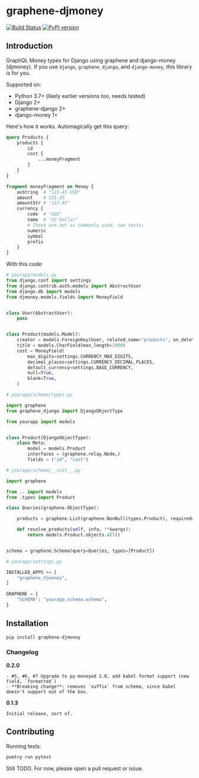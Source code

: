 # graphene-djmoney

[![Build Status](https://travis-ci.org/UpliftAgency/graphene-djmoney.svg?branch=master)](https://travis-ci.org/UpliftAgency/graphene-djmoney) [![PyPI version](https://badge.fury.io/py/graphene-djmoney.svg)](https://badge.fury.io/py/graphene-djmoney)

## Introduction

GraphQL Money types for Django using graphene and django-money (djmoney). If you use `django`, `graphene_django`, and `django-money`, this library is for you.

Supported on:

* Python 3.7+ (likely earlier versions too, needs tested)
* Django 2+
* graphene-django 2+
* django-money 1+

Here's how it works. Automagically get this query:

```graphql
query Products {
    products {
        id
        cost {
            ...moneyFragment
        }
    }
}

fragment moneyFragment on Money {
    asString  # "123.45 USD"
    amount    # 123.45
    amountStr # "123.45"
    currency {
        code  # "USD"
        name  # "US Dollar"
        # These are not as commonly used, see tests:
        numeric
        symbol
        prefix
    }
}
```

With this code:

```python
# yourapp/models.py
from django.conf import settings
from django.contrib.auth.models import AbstractUser
from django.db import models
from djmoney.models.fields import MoneyField


class User(AbstractUser):
    pass


class Product(models.Model):
    creator = models.ForeignKey(User, related_name="products", on_delete=models.CASCADE)
    title = models.CharField(max_length=2000)
    cost = MoneyField(
        max_digits=settings.CURRENCY_MAX_DIGITS,
        decimal_places=settings.CURRENCY_DECIMAL_PLACES,
        default_currency=settings.BASE_CURRENCY,
        null=True,
        blank=True,
    )

# yourapp/schema/types.py

import graphene
from graphene_django import DjangoObjectType

from yourapp import models


class Product(DjangoObjectType):
    class Meta:
        model = models.Product
        interfaces = (graphene.relay.Node,)
        fields = ("id", "cost")

# yourapp/schema/__init__.py

import graphene

from .. import models
from .types import Product

class Queries(graphene.ObjectType):

    products = graphene.List(graphene.NonNull(types.Product), required=True)

    def resolve_products(self, info, **kwargs):
        return models.Product.objects.all()


schema = graphene.Schema(query=Queries, types=[Product])

# yourapp/settings.py

INSTALLED_APPS += [
    "graphene_djmoney",
]

GRAPHENE = {
    "SCHEMA": "yourapp.schema.schema",
}

```

## Installation

```bash
pip install graphene-djmoney
```

### Changelog

**0.2.0**

    - #5, #6, #7 Upgrade to py-moneyed 2.0, add babel format support (new field, `formatted`)
    - **Breaking change**: removes `suffix` from schema, since babel doesn't support out of the box.


**0.1.3**

    Initial release, sort of.

## Contributing

Running tests:

```bash
poetry run pytest
```

Still TODO. For now, please open a pull request or issue.
